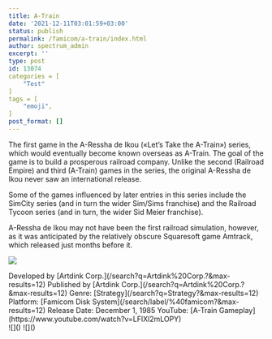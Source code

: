 ```yaml
---
title: A-Train
date: '2021-12-11T03:01:59+03:00'
status: publish
permalink: /famicom/a-train/index.html
author: spectrum_admin
excerpt: ''
type: post
id: 13074
categories = [
    "Test"
]
tags = [
    "emoji",
]
post_format: []
---
```

The first game in the A-Ressha de Ikou («Let’s Take the A-Train») series, which would eventually become known overseas as A-Train. The goal of the game is to build a prosperous railroad company. Unlike the second (Railroad Empire) and third (A-Train) games in the series, the original A-Ressha de Ikou never saw an international release.

Some of the games influenced by later entries in this series include the SimCity series (and in turn the wider Sim/Sims franchise) and the Railroad Tycoon series (and in turn, the wider Sid Meier franchise).

A-Ressha de Ikou may not have been the first railroad simulation, however, as it was anticipated by the relatively obscure Squaresoft game Amtrack, which released just months before it.

![](https://wsrv.nl/?url=https://images.launchbox-app.com/d7b12c90-d6d1-4a19-9e8c-0a2c4d1696c5.png&output=webp&maxage=1d)

<div class="game-info">Developed by [Artdink Corp.](/search?q=Artdink%20Corp.?&max-results=12)  
Published by [Artdink Corp.](/search?q=Artdink%20Corp.?&max-results=12)  
Genre: [Strategy](/search?q=Strategy?&max-results=12)  
Platform: [Famicom Disk System](/search/label/%40famicom?&amp;max-results=12)  
Release Date: December 1, 1985  
YouTube: [A-Train Gameplay](https://www.youtube.com/watch?v=LFlXl2mLOPY)</div><div class="game-media">![]() ![]()</div>
